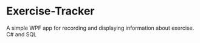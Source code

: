 # Exercise-Tracker
A simple WPF app for recording and displaying information about exercise.
C# and SQL

